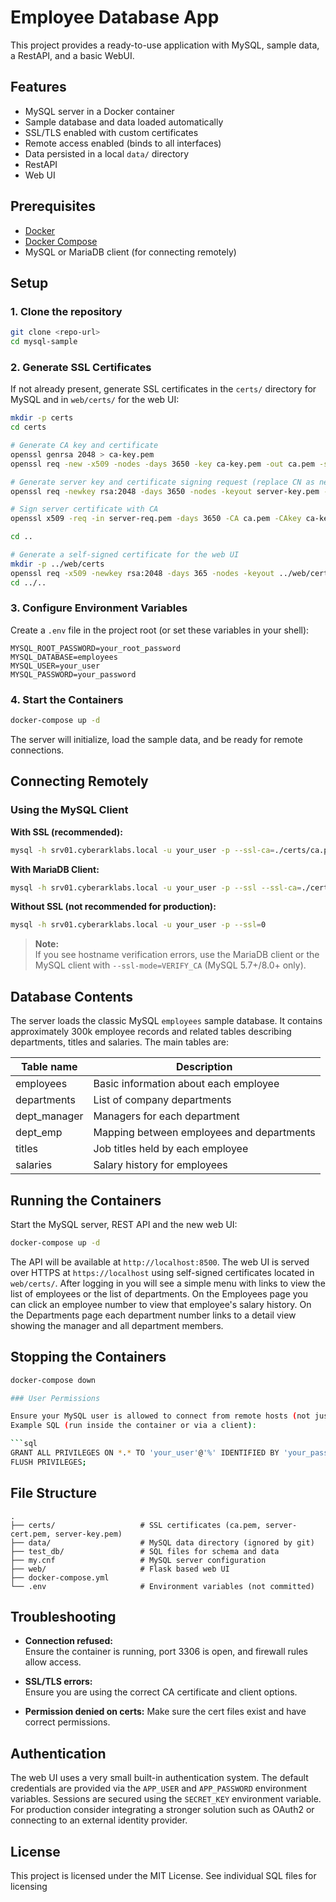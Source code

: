 # Employee Database App

This project provides a ready-to-use application with MySQL, sample data, a RestAPI, and a basic WebUI.

## Features

- MySQL server in a Docker container
- Sample database and data loaded automatically
- SSL/TLS enabled with custom certificates
- Remote access enabled (binds to all interfaces)
- Data persisted in a local `data/` directory
- RestAPI
- Web UI

## Prerequisites

- [Docker](https://www.docker.com/products/docker-desktop)
- [Docker Compose](https://docs.docker.com/compose/)
- MySQL or MariaDB client (for connecting remotely)

## Setup

### 1. Clone the repository

```sh
git clone <repo-url>
cd mysql-sample
```

### 2. Generate SSL Certificates

If not already present, generate SSL certificates in the `certs/` directory for
MySQL and in `web/certs/` for the web UI:

```sh
mkdir -p certs
cd certs

# Generate CA key and certificate
openssl genrsa 2048 > ca-key.pem
openssl req -new -x509 -nodes -days 3650 -key ca-key.pem -out ca.pem -subj "/CN=MySQL CA"

# Generate server key and certificate signing request (replace CN as needed)
openssl req -newkey rsa:2048 -days 3650 -nodes -keyout server-key.pem -out server-req.pem -subj "/CN=srv01.cyberarklabs.local"

# Sign server certificate with CA
openssl x509 -req -in server-req.pem -days 3650 -CA ca.pem -CAkey ca-key.pem -set_serial 01 -out server-cert.pem

cd ..

# Generate a self-signed certificate for the web UI
mkdir -p ../web/certs
openssl req -x509 -newkey rsa:2048 -days 365 -nodes -keyout ../web/certs/server-key.pem -out ../web/certs/server-cert.pem -subj "/CN=web.local"
cd ../..
```

### 3. Configure Environment Variables

Create a `.env` file in the project root (or set these variables in your shell):

```env
MYSQL_ROOT_PASSWORD=your_root_password
MYSQL_DATABASE=employees
MYSQL_USER=your_user
MYSQL_PASSWORD=your_password
```

### 4. Start the Containers

```sh
docker-compose up -d
```

The server will initialize, load the sample data, and be ready for remote connections.

## Connecting Remotely

### Using the MySQL Client

**With SSL (recommended):**

```sh
mysql -h srv01.cyberarklabs.local -u your_user -p --ssl-ca=./certs/ca.pem
```

**With MariaDB Client:**

```sh
mysql -h srv01.cyberarklabs.local -u your_user -p --ssl --ssl-ca=./certs/ca.pem
```

**Without SSL (not recommended for production):**

```sh
mysql -h srv01.cyberarklabs.local -u your_user -p --ssl=0
```

> **Note:**  
> If you see hostname verification errors, use the MariaDB client or the MySQL client with `--ssl-mode=VERIFY_CA` (MySQL 5.7+/8.0+ only).

## Database Contents

The server loads the classic MySQL `employees` sample database.  It contains
approximately 300k employee records and related tables describing departments,
titles and salaries.  The main tables are:

| Table name   | Description                          |
|--------------|--------------------------------------|
| employees    | Basic information about each employee |
| departments  | List of company departments           |
| dept_manager | Managers for each department          |
| dept_emp     | Mapping between employees and departments |
| titles       | Job titles held by each employee      |
| salaries     | Salary history for employees          |

## Running the Containers

Start the MySQL server, REST API and the new web UI:

```bash
docker-compose up -d
```

The API will be available at `http://localhost:8500`.
The web UI is served over HTTPS at `https://localhost` using self-signed
certificates located in `web/certs/`.
After logging in you will see a simple menu with links to view the list of
employees or the list of departments. On the Employees page you can click an
employee number to view that employee's salary history. On the Departments
page each department number links to a detail view showing the manager and all
department members.

## Stopping the Containers

```bash
docker-compose down

### User Permissions

Ensure your MySQL user is allowed to connect from remote hosts (not just `localhost`).  
Example SQL (run inside the container or via a client):

```sql
GRANT ALL PRIVILEGES ON *.* TO 'your_user'@'%' IDENTIFIED BY 'your_password';
FLUSH PRIVILEGES;
```

## File Structure

```
.
├── certs/                   # SSL certificates (ca.pem, server-cert.pem, server-key.pem)
├── data/                    # MySQL data directory (ignored by git)
├── test_db/                 # SQL files for schema and data
├── my.cnf                   # MySQL server configuration
├── web/                     # Flask based web UI
├── docker-compose.yml
└── .env                     # Environment variables (not committed)
```

## Troubleshooting

- **Connection refused:**  
  Ensure the container is running, port 3306 is open, and firewall rules allow access.

- **SSL/TLS errors:**  
  Ensure you are using the correct CA certificate and client options.

- **Permission denied on certs:**
  Make sure the cert files exist and have correct permissions.

## Authentication

The web UI uses a very small built-in authentication system. The default
credentials are provided via the `APP_USER` and `APP_PASSWORD` environment
variables. Sessions are secured using the `SECRET_KEY` environment variable.
For production consider integrating a stronger solution such as OAuth2 or
connecting to an external identity provider.

## License

This project is licensed under the MIT License.
See individual SQL files for licensing
